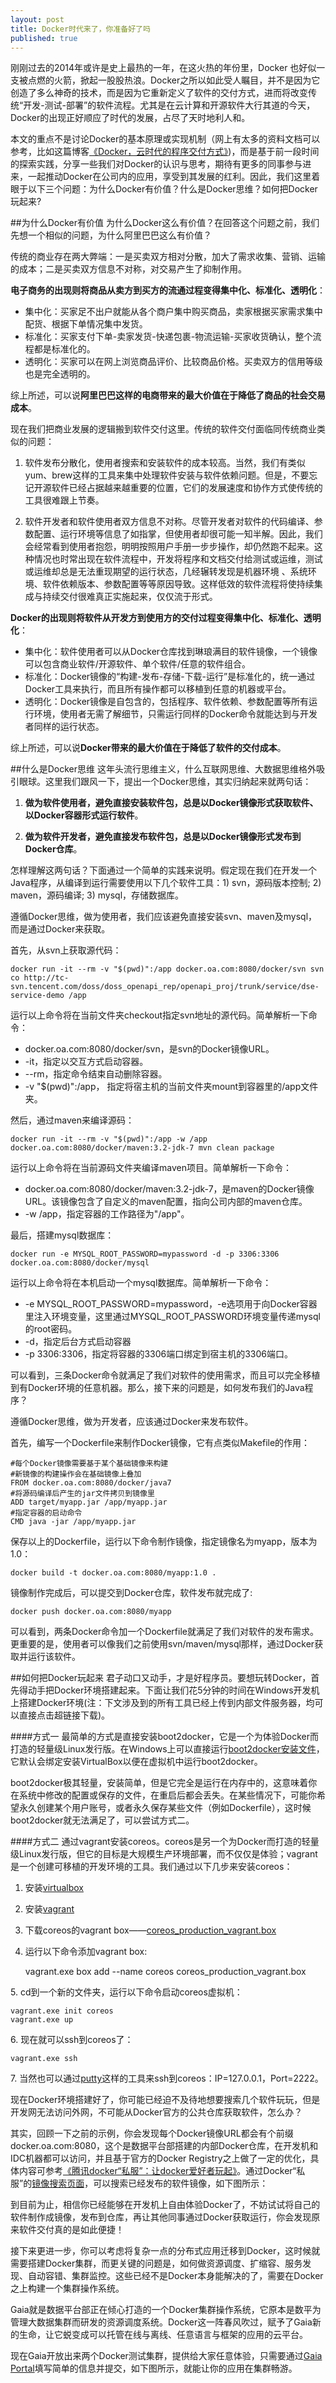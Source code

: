 ```yaml
---
layout: post
title: Docker时代来了，你准备好了吗
published: true
---
```


刚刚过去的2014年或许是史上最热的一年，在这火热的年份里，Docker 也好似一支被点燃的火箭，掀起一股股热浪。Docker之所以如此受人瞩目，并不是因为它创造了多么神奇的技术，而是因为它重新定义了软件的交付方式，进而将改变传统“开发-测试-部署”的软件流程。尤其是在云计算和开源软件大行其道的今天，Docker的出现正好顺应了时代的发展，占尽了天时地利人和。

本文的重点不是讨论Docker的基本原理或实现机制（网上有太多的资料文档可以参考，比如这篇博客[《Docker，云时代的程序交付方式》](http://liubin.org/2014/08/11/docker-cloud-app-delivery-style/))，而是基于前一段时间的探索实践，分享一些我们对Docker的认识与思考，期待有更多的同事参与进来，一起推动Docker在公司内的应用，享受到其发展的红利。因此，我们这里着眼于以下三个问题：为什么Docker有价值？什么是Docker思维？如何把Docker玩起来?

##为什么Docker有价值
为什么Docker这么有价值？在回答这个问题之前，我们先想一个相似的问题，为什么阿里巴巴这么有价值？

传统的商业存在两大弊端：一是买卖双方相对分散，加大了需求收集、营销、运输的成本；二是买卖双方信息不对称，对交易产生了抑制作用。

**电子商务的出现则将商品从卖方到买方的流通过程变得集中化、标准化、透明化**：

- 集中化：买家足不出户就能从各个商户集中购买商品，卖家根据买家需求集中配货、根据下单情况集中发货。
- 标准化：买家支付下单-卖家发货-快递包裹-物流运输-买家收货确认，整个流程都是标准化的。
- 透明化：买家可以在网上浏览商品评价、比较商品价格。买卖双方的信用等级也是完全透明的。

综上所述，可以说**阿里巴巴这样的电商带来的最大价值在于降低了商品的社会交易成本**。

现在我们把商业发展的逻辑搬到软件交付这里。传统的软件交付面临同传统商业类似的问题：

1. 软件发布分散化，使用者搜索和安装软件的成本较高。当然，我们有类似yum、brew这样的工具来集中处理软件安装与软件依赖问题。但是，不要忘记开源软件已经占据越来越重要的位置，它们的发展速度和协作方式使传统的工具很难跟上节奏。

2. 软件开发者和软件使用者双方信息不对称。尽管开发者对软件的代码编译、参数配置、运行环境等信息了如指掌，但使用者却很可能一知半解。因此，我们会经常看到使用者抱怨，明明按照用户手册一步步操作，却仍然跑不起来。这种情况也时常出现在软件流程中，开发将程序和文档交付给测试或运维，测试或运维却总是无法重现期望的运行状态，几经辗转发现是机器环境 、系统环境、软件依赖版本、参数配置等等原因导致。这样低效的软件流程将使持续集成与持续交付很难真正实施起来，仅仅流于形式。

**Docker的出现则将软件从开发方到使用方的交付过程变得集中化、标准化、透明化**：

- 集中化：软件使用者可以从Docker仓库找到琳琅满目的软件镜像，一个镜像可以包含商业软件/开源软件、单个软件/任意的软件组合。
- 标准化：Docker镜像的“构建-发布-存储-下载-运行”是标准化的，统一通过Docker工具来执行，而且所有操作都可以移植到任意的机器或平台。
- 透明化：Docker镜像是自包含的，包括程序、软件依赖、参数配置等所有运行环境，使用者无需了解细节，只需运行同样的Docker命令就能达到与开发者同样的运行状态。

综上所述，可以说**Docker带来的最大价值在于降低了软件的交付成本**。
    
##什么是Docker思维
这年头流行思维主义，什么互联网思维、大数据思维格外吸引眼球。这里我们跟风一下，提出一个Docker思维，其实归纳起来就两句话：

1. **做为软件使用者，避免直接安装软件包，总是以Docker镜像形式获取软件、以Docker容器形式运行软件**。

2. **做为软件开发者，避免直接发布软件包，总是以Docker镜像形式发布到Docker仓库**。

怎样理解这两句话？下面通过一个简单的实践来说明。假定现在我们在开发一个Java程序，从编译到运行需要使用以下几个软件工具：1) svn，源码版本控制; 2) maven，源码编译; 3) mysql，存储数据库。

遵循Docker思维，做为使用者，我们应该避免直接安装svn、maven及mysql，而是通过Docker来获取。

首先，从svn上获取源代码：
    
    docker run -it --rm -v "$(pwd)":/app docker.oa.com:8080/docker/svn svn co http://tc-svn.tencent.com/doss/doss_openapi_rep/openapi_proj/trunk/service/dse-service-demo /app
    
运行以上命令将在当前文件夹checkout指定svn地址的源代码。简单解析一下命令：
 
- docker.oa.com:8080/docker/svn，是svn的Docker镜像URL。
- -it，指定以交互方式启动容器。
- --rm，指定命令结束自动删除容器。
- -v "$(pwd)":/app， 指定将宿主机的当前文件夹mount到容器里的/app文件夹。

然后，通过maven来编译源码：

    docker run -it --rm -v "$(pwd)":/app -w /app docker.oa.com:8080/docker/maven:3.2-jdk-7 mvn clean package

运行以上命令将在当前源码文件夹编译maven项目。简单解析一下命令：

- docker.oa.com:8080/docker/maven:3.2-jdk-7，是maven的Docker镜像URL。该镜像包含了自定义的maven配置，指向公司内部的maven仓库。
- -w /app，指定容器的工作路径为"/app"。

最后，搭建mysql数据库：

    docker run -e MYSQL_ROOT_PASSWORD=mypassword -d -p 3306:3306 docker.oa.com:8080/docker/mysql
    
运行以上命令将在本机启动一个mysql数据库。简单解析一下命令：

- -e MYSQL_ROOT_PASSWORD=mypassword，-e选项用于向Docker容器里注入环境变量，这里通过MYSQL_ROOT_PASSWORD环境变量传递mysql的root密码。
- -d，指定后台方式启动容器
- -p 3306:3306，指定将容器的3306端口绑定到宿主机的3306端口。
    
可以看到，三条Docker命令就满足了我们对软件的使用需求，而且可以完全移植到有Docker环境的任意机器。那么，接下来的问题是，如何发布我们的Java程序？

遵循Docker思维，做为开发者，应该通过Docker来发布软件。

首先，编写一个Dockerfile来制作Docker镜像，它有点类似Makefile的作用：

    #每个Docker镜像需要基于某个基础镜像来构建
    #新镜像的构建操作会在基础镜像上叠加
    FROM docker.oa.com:8080/docker/java7
    #将源码编译后产生的jar文件拷贝到镜像里
    ADD target/myapp.jar /app/myapp.jar
    #指定容器的启动命令
    CMD java -jar /app/myapp.jar
    
保存以上的Dockerfile，运行以下命令制作镜像，指定镜像名为myapp，版本为1.0：

    docker build -t docker.oa.com:8080/myapp:1.0 .

镜像制作完成后，可以提交到Docker仓库，软件发布就完成了:

    docker push docker.oa.com:8080/myapp

可以看到，两条Docker命令加一个Dockerfile就满足了我们对软件的发布需求。更重要的是，使用者可以像我们之前使用svn/maven/mysql那样，通过Docker获取并运行该软件。

##如何把Docker玩起来
君子动口又动手，才是好程序员。要想玩转Docker，首先得动手把Docker环境搭建起来。下面让我们花5分钟的时间在Windows开发机上搭建Docker环境(注：下文涉及到的所有工具已经上传到内部文件服务器，均可以直接点击超链接下载)。

####方式一
最简单的方式是直接安装boot2docker，它是一个为体验Docker而打造的轻量级Linux发行版。在Windows上可以直接运行[boot2docker安装文件](http://maven.data.oa.com/nexus/content/groups/public/com/tencent/docker/boot2docker/0.1/docker-install.exe)，它默认会绑定安装VirtualBox以便在虚拟机中运行boot2docker。

boot2docker极其轻量，安装简单，但是它完全是运行在内存中的，这意味着你在系统中修改的配置或保存的文件，在重启后都会丢失。在某些情况下，可能你希望永久创建某个用户账号，或者永久保存某些文件（例如Dockerfile），这时候boot2docker就无法满足了，可以尝试方式二。

####方式二
通过vagrant安装coreos。coreos是另一个为Docker而打造的轻量级Linux发行版，但它的目标是大规模生产环境部署，而不仅仅是体验；vagrant是一个创建可移植的开发环境的工具。我们通过以下几步来安装coreos：
1. 安装[virtualbox](http://maven.data.oa.com/nexus/content/groups/public/com/tencent/docker/VirtualBox/4.3.20-96997-Win/VirtualBox-4.3.20-96997-Win.exe)
2. 安装[vagrant](http://maven.data.oa.com/nexus/content/groups/public/com/tencent/docker/vagrant/1.6.5/vagrant_1.6.5.msi)
3. 下载coreos的vagrant box——[coreos_production_vagrant.box](http://maven.data.oa.com/nexus/content/groups/public/com/tencent/docker/coreos-vagrant/1.0.0/coreos_production_vagrant.box)
4. 运行以下命令添加vagrant box:

    vagrant.exe box add --name coreos coreos_production_vagrant.box

5\. cd到一个新的文件夹，运行以下命令启动coreos虚拟机：

    vagrant.exe init coreos
    vagrant.exe up
    
6\. 现在就可以ssh到coreos了：
    
    vagrant.exe ssh

7\. 当然也可以通过[putty](http://maven.data.oa.com/nexus/content/groups/public/com/tencent/docker/putty/0.63/putty_V0.63.0.0.43510830.exe)这样的工具来ssh到coreos：IP=127.0.0.1，Port=2222。

现在Docker环境搭建好了，你可能已经迫不及待地想要搜索几个软件玩玩，但是开发网无法访问外网，不可能从Docker官方的公共仓库获取软件，怎么办？

其实，回顾一下之前的示例，你会发现每个Docker镜像URL都会有个前缀docker.oa.com:8080，这个是数据平台部搭建的内部Docker仓库，在开发机和IDC机器都可以访问，并且基于官方的Docker Registry之上做了一定的优化，具体内容可参考[《腾讯docker“私服”：让docker爱好者玩起》](http://km.oa.com/group/docker/articles/show/205373)。通过Docker“私服”的[镜像搜索页面](http://gri.oa.com/gaia/image/imglist)，可以搜索已经发布的软件镜像，如下图所示：


到目前为止，相信你已经能够在开发机上自由体验Docker了，不妨试试将自己的软件制作成镜像，发布到仓库，再让其他同事通过Docker获取运行，你会发现原来软件交付真的是如此便捷！

接下来更进一步，你可以考虑将复杂一点的分布式应用迁移到Docker，这时候就需要搭建Docker集群，而更关键的问题是，如何做资源调度、扩缩容、服务发现、自动容错、集群监控。这些已经不是Docker本身能解决的了，需要在Docker之上构建一个集群操作系统。

Gaia就是数据平台部正在倾心打造的一个Docker集群操作系统，它原本是数平为管理大数据集群而研发的资源调度系统。Docker这一阵春风吹过，赋予了Gaia新的生命，让它蜕变成可以托管在线与离线、任意语言与框架的应用的云平台。

现在Gaia开放出来两个Docker测试集群，提供给大家任意体验，只需要通过[Gaia Portal](http://gri.oa.com/gaia/app/create)填写简单的信息并提交，如下图所示，就能让你的应用在集群畅游。

